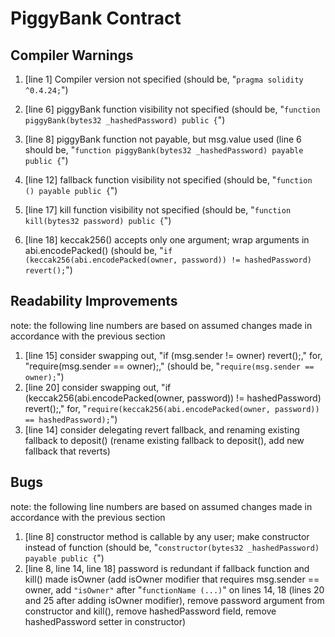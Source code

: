 # PiggyBank Contract

## Compiler Warnings

1. [line 1] Compiler version not specified (should be, "```pragma solidity ^0.4.24;```")

2. [line 6] piggyBank function visibility not specified (should be, "```function piggyBank(bytes32 _hashedPassword) public {```")

3. [line 8] piggyBank function not payable, but msg.value used (line 6 should be, "```function piggyBank(bytes32 _hashedPassword) payable public {```")

4. [line 12] fallback function visibility not specified (should be, "```function () payable public {```")

5. [line 17] kill function visibility not specified (should be, "```function kill(bytes32 password) public {```")

6. [line 18] keccak256() accepts only one argument; wrap arguments in abi.encodePacked() (should be, "```if (keccak256(abi.encodePacked(owner, password)) != hashedPassword) revert();```")

## Readability Improvements

note: the following line numbers are based on assumed changes made in accordance with the previous section

1. [line 15] consider swapping out, "if (msg.sender != owner) revert();," for, "require(msg.sender == owner);," (should be, "```require(msg.sender == owner);```")
2. [line 20] consider swapping out, "if (keccak256(abi.encodePacked(owner, password)) != hashedPassword) revert();," for, "```require(keccak256(abi.encodePacked(owner, password)) == hashedPassword);```")
3. [line 14] consider delegating revert fallback, and renaming existing fallback to deposit() (rename existing fallback to deposit(), add new fallback that reverts)

## Bugs

note: the following line numbers are based on assumed changes made in accordance with the previous section

1. [line 8] constructor method is callable by any user; make constructor instead of function (should be, "```constructor(bytes32 _hashedPassword) payable public {```")
2. [line 8, line 14, line 18] password is redundant if fallback function and kill() made isOwner (add isOwner modifier that requires msg.sender == owner, add ```"isOwner"``` after "```functionName (...)```" on lines 14, 18 (lines 20 and 25 after adding isOwner modifier), remove password argument from constructor and kill(), remove hashedPassword field, remove hashedPassword setter in constructor)